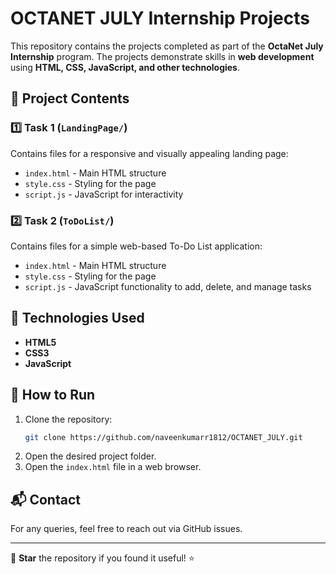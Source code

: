 # OCTANET JULY Internship Projects

This repository contains the projects completed as part of the **OctaNet July Internship** program. The projects demonstrate skills in **web development** using **HTML, CSS, JavaScript, and other technologies**.

## 📂 Project Contents

### 1️⃣ Task 1 (`LandingPage/`)
Contains files for a responsive and visually appealing landing page:
- `index.html` - Main HTML structure
- `style.css` - Styling for the page
- `script.js` - JavaScript for interactivity

### 2️⃣ Task 2 (`ToDoList/`)
Contains files for a simple web-based To-Do List application:
- `index.html` - Main HTML structure
- `style.css` - Styling for the page
- `script.js` - JavaScript functionality to add, delete, and manage tasks

## 🚀 Technologies Used
- **HTML5**
- **CSS3**
- **JavaScript**

## 📌 How to Run
1. Clone the repository:
   ```sh
   git clone https://github.com/naveenkumarr1812/OCTANET_JULY.git
   ```
2. Open the desired project folder.
3. Open the `index.html` file in a web browser.

## 📬 Contact
For any queries, feel free to reach out via GitHub issues.

---
📌 **Star** the repository if you found it useful! ⭐

